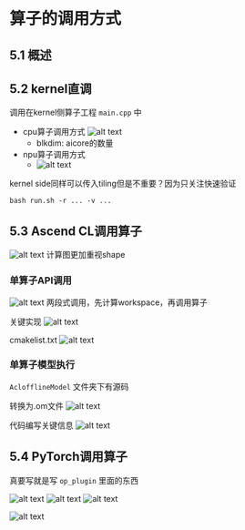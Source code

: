 # 算子的调用方式

## 5.1 概述


## 5.2 kernel直调
调用在kernel侧算子工程 `main.cpp` 中

- cpu算子调用方式
![alt text](image.png)    
  - blkdim: aicore的数量
- npu算子调用方式
  - ![alt text](image-1.png)

kernel side同样可以传入tiling但是不重要？因为只关注快速验证
```shell
bash run.sh -r ... -v ...
```
## 5.3 Ascend CL调用算子
![alt text](image-2.png)
计算图更加重视shape

### 单算子API调用
![alt text](image-3.png)
两段式调用，先计算workspace，再调用算子

关键实现
![alt text](image-4.png)

cmakelist.txt
![alt text](image-5.png)



### 单算子模型执行
`AclofflineModel` 文件夹下有源码

转换为.om文件
![alt text](image-6.png)

代码编写关键信息
![alt text](image-7.png)

## 5.4 PyTorch调用算子
真要写就是写 `op_plugin` 里面的东西

![alt text](image-8.png)
![alt text](image-9.png)
![alt text](image-10.png)

![alt text](image-11.png)
